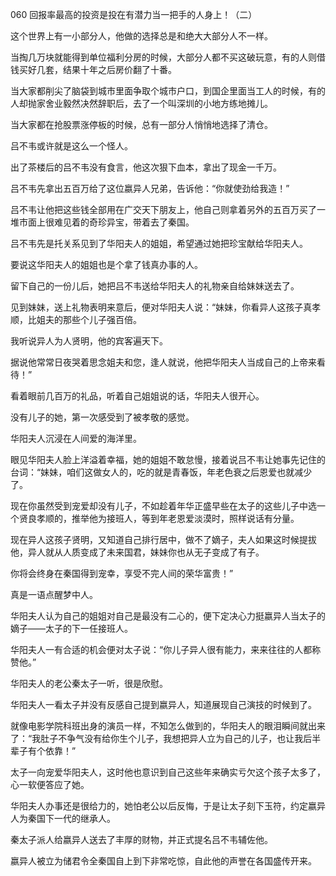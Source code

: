 060 回报率最高的投资是投在有潜力当一把手的人身上！（二）






这个世界上有一小部分人，他做的选择总是和绝大大部分人不一样。

当掏几万块就能得到单位福利分房的时候，大部分人都不买这破玩意，有的人则借钱买好几套，结果十年之后房价翻了十番。

当大家都削尖了脑袋到城市里面争取个城市户口，到国企里面当工人的时候，有的人却抛家舍业毅然决然辞职后，去了一个叫深圳的小地方练地摊儿。

当大家都在抢股票涨停板的时候，总有一部分人悄悄地选择了清仓。

吕不韦或许就是这么一个怪人。



出了茶楼后的吕不韦没有食言，他这次狠下血本，拿出了现金一千万。

吕不韦先拿出五百万给了这位嬴异人兄弟，告诉他：“你就使劲给我造！”

吕不韦让他把这些钱全部用在广交天下朋友上，他自己则拿着另外的五百万买了一堆市面上很难见着的奇珍异宝，带着去了秦国。



吕不韦先是托关系见到了华阳夫人的姐姐，希望通过她把珍宝献给华阳夫人。

要说这华阳夫人的姐姐也是个拿了钱真办事的人。

留下自己的一份儿后，她把吕不韦送给华阳夫人的礼物亲自给妹妹送去了。



见到妹妹，送上礼物表明来意后，便对华阳夫人说：“妹妹，你看异人这孩子真孝顺，比姐夫的那些个儿子强百倍。

我听说异人为人贤明，他的宾客遍天下。

据说他常常日夜哭着思念姐夫和您，逢人就说，他把华阳夫人当成自己的上帝来看待！”



看着眼前几百万的礼品，听着自己姐姐说的话，华阳夫人很开心。

没有儿子的她，第一次感受到了被孝敬的感觉。

华阳夫人沉浸在人间爱的海洋里。

眼见华阳夫人脸上洋溢着幸福，她的姐姐不敢怠慢，接着说吕不韦让她事先记住的台词：“妹妹，咱们这做女人的，吃的就是青春饭，年老色衰之后恩爱也就减少了。

现在你虽然受到宠爱却没有儿子，不如趁着年华正盛早些在太子的这些儿子中选一个贤良孝顺的，推举他为接班人，等到年老恩爱淡漠时，照样说话有分量。

现在异人这孩子贤明，又知道自己排行居中，做不了嫡子，夫人如果这时候提拔他，异人就从人质变成了未来国君，妹妹你也从无子变成了有子。

你将会终身在秦国得到宠幸，享受不完人间的荣华富贵！”

真是一语点醒梦中人。



华阳夫人认为自己的姐姐对自己是最没有二心的，便下定决心力挺嬴异人当太子的嫡子——太子的下一任接班人。

华阳夫人一有合适的机会便对太子说：“你儿子异人很有能力，来来往往的人都称赞他。”

华阳夫人的老公秦太子一听，很是欣慰。

华阳夫人一看太子并没有反感自己提到嬴异人，知道展现自己演技的时候到了。

就像电影学院科班出身的演员一样，不知怎么做到的，华阳夫人的眼泪瞬间就出来了：“我肚子不争气没有给你生个儿子，我想把异人立为自己的儿子，也让我后半辈子有个依靠！”

太子一向宠爱华阳夫人，这时他也意识到自己这些年来确实亏欠这个孩子太多了，心一软便答应了她。

华阳夫人办事还是很给力的，她怕老公以后反悔，于是让太子刻下玉符，约定嬴异人为秦国下一代的继承人。

秦太子派人给嬴异人送去了丰厚的财物，并正式提名吕不韦辅佐他。

嬴异人被立为储君令全秦国自上到下非常吃惊，自此他的声誉在各国盛传开来。

